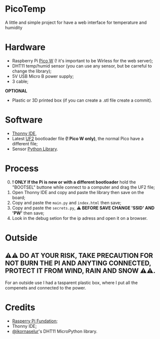 # PicoTemp
A little and simple project for have a web interface for temperature and humidity 

# Hardware

- Raspberry Pi [Pico W](https://www.raspberrypi.com/products/raspberry-pi-pico/?variant=raspberry-pi-pico-w) (! it's important to be Wirless for the web server);
- DHT11 temp/humid sensor (you can use any sensor, but be carreful to change the library);
- 5V USB Micro B power supply;
- 3 cable;

**OPTIONAL**

- Plastic or 3D printed box (if you can create a .stl file create a commit).

# Software

- [Thonny IDE](https://thonny.org/),
- Latest [UF2](https://micropython.org/download/rp2-pico-w/) bootloader file **(! Pico W only)**, the normal Pico have a different file;
- Sensor [Python Library](https://github.com/ikornaselur/pico-libs/tree/master/src/dht11).

# Process

0. **! ONLY If the Pi is new or with a different bootloader** hold the "BOOTSEL" buttone while connect to a computer and drag the UF2 file;
1. Open Thonny IDE and copy and paste the library then save on the board;
2. Copy and paste the `main.py` and `index.html` then save;
3. Copy and paste the `secrets.py`, **⚠ BEFORE SAVE CHANGE 'SSID' AND 'PW'** then save;
4. Look in the debug setion for the ip adress and open it on a browser.

# Outside
## ⚠⚠ DO AT YOUR RISK, TAKE PRECAUTION FOR NOT BURN THE PI AND ANYTING CONNECTED, PROTECT IT FROM WIND, RAIN AND SNOW ⚠⚠.
For an outside use I had a tasparent plastic box, where I put all the compenets and connected to the power.

# Credits
- [Rasperry Pi Fundation](https://www.raspberrypi.com);
- Thonny IDE;
- [@ikornaselur](https://github.com/ikornaselur/)'s DHT11 MicroPython library.
